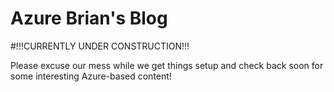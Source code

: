 # Azure Brian's Blog

#!!!CURRENTLY UNDER CONSTRUCTION!!!  

Please excuse our mess while we get things setup and check back soon for some interesting Azure-based content!

